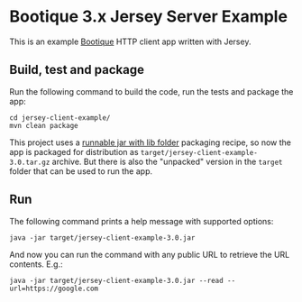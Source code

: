 # Bootique 3.x Jersey Server Example

This is an example [Bootique](http://bootique.io) HTTP client app written with Jersey.


## Build, test and package

Run the following command to build the code, run the tests and package the app:
```
cd jersey-client-example/
mvn clean package
```
This project uses a [runnable jar with lib folder](https://bootique.io/docs/3.x/bootique-docs/#runnable-jar-with-lib)
packaging recipe, so now the app is packaged for distribution as `target/jersey-client-example-3.0.tar.gz` archive. But 
there is also the "unpacked" version in the `target` folder that can be used to run the app.

## Run

The following command prints a help message with supported options:
```
java -jar target/jersey-client-example-3.0.jar 
```

And now you can run the command with any public URL to retrieve the URL contents. E.g.:
```
java -jar target/jersey-client-example-3.0.jar --read --url=https://google.com
```